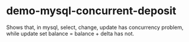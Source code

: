 # demo-mysql-concurrent-deposit

Shows that, in mysql, select, change, update has concurrency problem, while update set balance = balance + delta has not.
